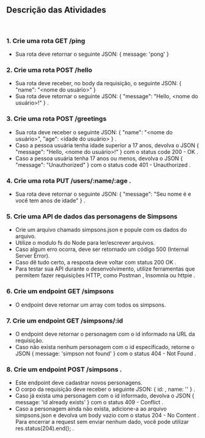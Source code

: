 ## Descrição das Atividades
<br>

### 1. Crie uma rota GET /ping
* Sua rota deve retornar o seguinte JSON: { message: 'pong' }
### 2. Crie uma rota POST /hello
* Sua rota deve receber, no body da requisição, o seguinte JSON: { "name": "<nome do usuário>" }
* Sua rota deve retornar o seguinte JSON: { "message": "Hello, <nome do usuário>!" } .
### 3. Crie uma rota POST /greetings
* Sua rota deve receber o seguinte JSON: { "name": "<nome do usuário>", "age": <idade do usuário> } .
* Caso a pessoa usuária tenha idade superior a 17 anos, devolva o JSON { "message": "Hello, <nome do usuário>!" } com o status code 200 - OK .
* Caso a pessoa usuária tenha 17 anos ou menos, devolva o JSON { "message": "Unauthorized" } com o status code 401 - Unauthorized .
### 4. Crie uma rota PUT /users/:name/:age .
* Sua rota deve retornar o seguinte JSON: { "message": "Seu nome é <name> e você tem <age> anos de idade" } .
### 5. Crie uma API de dados das personagens de Simpsons
* Crie um arquivo chamado simpsons.json e popule com os dados do arquivo.
* Utilize o modulo fs do Node para ler/escrever arquivos.
* Caso algum erro ocorra, deve ser retornado um código 500 (Internal Server Error).
* Caso dê tudo certo, a resposta deve voltar com status 200 OK .
* Para testar sua API durante o desenvolvimento, utilize ferramentas que permitem fazer requisições HTTP, como Postman , Insomnia ou httpie .
### 6. Crie um endpoint GET /simpsons
* O endpoint deve retornar um array com todos os simpsons.
### 7. Crie um endpoint GET /simpsons/:id
* O endpoint deve retornar o personagem com o id informado na URL da requisição.
* Caso não exista nenhum personagem com o id especificado, retorne o JSON { message: 'simpson not found' } com o status 404 - Not Found .
### 8. Crie um endpoint POST /simpsons .
* Este endpoint deve cadastrar novos personagens.
* O corpo da requisição deve receber o seguinte JSON: { id: <id-da-personagem>, name: '<nome-da-personagem>' } .
* Caso já exista uma personagem com o id informado, devolva o JSON { message: 'id already exists' } com o status 409 - Conflict .
* Caso a personagem ainda não exista, adicione-a ao arquivo simpsons.json e devolva um body vazio com o status 204 - No Content . Para encerrar a request sem enviar nenhum dado, você pode utilizar res.status(204).end(); .

